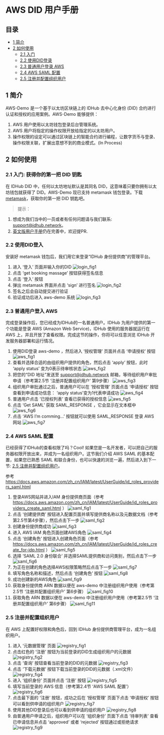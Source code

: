 # AWS DID 用户手册

## 目录
- [1 简介](#1-简介)  
- [2 如何使用](#2-如何使用)
  - [2.1 入门](#21-入门-获得你的第一把-did-钥匙)
  - [2.2 使用DID登录](#22-使用did登录)
  - [2.3 普通用户登录 AWS](#23-普通用户登录-AWS)
  - [2.4 AWS SAML 配置](#24-aws-saml-配置)
  - [2.5 注册并配置组织用户](#25-注册并配置组织用户)

## 1 简介

AWS-Demo 是一个基于以太坊区块链上的 IDHub 去中心化身份 (DID) 合约进行认证和授权的应用案例。AWS-Demo 能够提供：
 1. AWS 用户使用以太坊钱包登录后台管理系统。
 1. AWS 用户将指定的操作权限开放给指定的以太坊用户。
 1. 操作权限的设定可以通过区块链上的智能合约进行编程，让数字货币与登录、操作权限关联，扩展出意想不到的商业模式。(In Process)

## 2 如何使用

### 2.1 入门: 获得你的第一把 DID 钥匙
在 IDHub DID 中，任何以太坊地址默认是其同名 DID，这意味着只要你拥有以太坊钱包就获得了 DID。AWS-Demo 现已支持 metamask 钱包登录。下载 [metamask](https://metamask.io)，获取你的第一把 DID 钥匙吧。

> 提示：
1. 想成为我们当中的一员或者有任何问题请与我们联系: support@idhub.network。
2. [英文版用户手册](./user_manual_EN.md)仍在完善中，欢迎提PR.

### 2.2 使用DID登入
安装好 metamask 钱包后，我们用它来登录“IDHub 身份提供商”的管理平台。
 1. 进入 ‘登入’ 页面并输入你的DID
 ![login_fig1](images/login_fig1.jpg)
 1. 点击 ‘get booking massage’ 按钮获得签名信息
 1. 点击 ‘登⼊’ 按钮
 1. 弹出 metamask 界⾯并点击 ‘sign’ 进⾏签名
 ![login_fig2](images/login_fig2.jpg)
 1. 签名之后会自动提交进行验证
 1. 验证成功后进入 aws-demo 系统
 ![login_fig3](images/login_fig3.jpg)

### 2.3 普通用户登入 AWS
完成登录操作后，您已经成为IDHub的一名普通用户。IDHub 为用户提供的第一个功能是登录 AWS (Amazon Web Service)，IDHub 使用的服务器就运行在 AWS 上，并且开放了查看权限。完成这节的操作，你将可以任意浏览 IDHub 开发服务器部署和运行情况。


 1. 使用DID登录 aws-demo ，然后进入 ‘授权管理’ 页面并点击 ‘申请授权’ 按钮
 ![aws_fig1](images/registry_fig8_and_aws_fig1.jpg)
 1. 查看并选择合适的由组织用户提供的角色，然后点击 ‘apply’ 按钮，此时 ‘apply status’ 变为0表示待审核状态
 ![aws_fig2](images/aws_fig2.jpg)
 1. 把您的“DID 地址”发送至 support@idhub.network 邮箱，等待组织用户审批申请（参考第2.5节 ‘注册并配置组织用户’ 第9步骤）
 ![aws_fig3](images/registry_fig9_and_aws_fig3.jpg)
 1. 组织用户审批通过之后，普通用户可以在 ‘授权管理’ 页面点击 ‘申请授权’ 按钮查看到申请成功信息： ‘apply status’变为1代表申请成功
 ![aws_fig4](images/aws_fig4.jpg)
 1. 普通用户点击 ‘已授权列表’ 查看已获得的授权信息
 ![aws_fig5](images/aws_fig5.jpg)
 1. 点击 ‘Get SAML’ 获取 SAML_RESPONSE ，它会显示在文本框中
 ![aws_fig6](images/aws_fig6.jpg)
 1. 点击 ‘AWS I’m comming…’ 按钮就可以使用 SAML_RESPONSE 登录 AWS 网站
 ![aws_fig7](images/aws_fig7.jpg)

### 2.4 AWS SAML 配置
已经获得了IDHub的查看权限了吗？Cool! 如果您是一名开发者，可以把自己的服务器权限开放出来，并成为一名组织用户。这节我们介绍 AWS SAML 的基本配置，如果您已熟悉 SAML 和联合身份，也可以快速的浏览一遍，然后进入到下一节: [2.5 注册并配置组织用户](#25-注册并配置组织用户)。

参考 https://docs.aws.amazon.com/zh_cn/IAM/latest/UserGuide/id_roles_providers_saml.html

 1. 登录AWS网站并进入IAM 身份提供商页面（参考 https://docs.aws.amazon.com/zh_cn/IAM/latest/UserGuide/id_roles_providers_create_saml.html ）
 ![saml_fig1](images/saml_fig1.jpg)
 1. 点击 ‘创建提供商’ 按钮进入配置页面并填写提供商名称以及元数据文档（参考第2.5节第4步骤），然后点击下一步
 ![saml_fig2](images/saml_fig2.jpg)
 1. 创建身份提供商成功
 ![saml_fig3](images/saml_fig3.jpg)
 1. 进入 AWS IAM 角色页面创建AWS角色
 ![saml_fig4](images/saml_fig4.jpg)
 1. 点击 ‘创建角色’ 按钮进入创建角色页面（参考 https://docs.aws.amazon.com/zh_cn/IAM/latest/UserGuide/id_roles_create_for-idp.html ）
 ![saml_fig5](images/saml_fig5.jpg)
 1. 选择 ‘SAML 2.0 身份联合’ 并选择SAML提供商和访问类别，然后点击下一步
 ![saml_fig6](images/saml_fig6.jpg)
 1. 为正在创建的角色选择AWS权限策略然后点击下一步
 ![saml_fig7](images/saml_fig7.jpg)
 1. 填写角色名称和描述，然后点击 ‘创建角色’ 按钮
 ![saml_fig8](images/saml_fig8.jpg)
 1. 成功创建新的AWS角色
 ![saml_fig9](images/saml_fig9.jpg)
 1. 获取身份提供商 ARN 数据以便在 aws-demo 中注册组织用户使用（参考第2.5节 ‘注册并配置组织用户’ 第6步骤）
 ![saml_fig10](images/saml_fig10.jpg)
 1. 获取角色 ARN 数据以便在 aws-demo 中注册组织用户使用（参考第2.5节 ‘注册并配置组织用户’ 第6步骤）
 ![saml_fig11](images/saml_fig11.jpg)

### 2.5 注册并配置组织用户
在 AWS 上配置好权限和角色后，回到 IDHub 身份提供商管理平台，成为一名组织用户。
 1. 进入 ‘元数据管理’ 页面
 ![registry_fig1](images/registry_fig1.jpg)
 1. 点击红色的 ‘注册’ 按钮为当前登录的DID生成组织用户的元数据
 ![registry_fig2](images/registry_fig2.jpg)
 1. 点击 ‘查询’ 按钮查看当前登录的DID的元数据
 ![registry_fig3](images/registry_fig3.jpg)
 1. 点击 ‘下载元数据’ 按钮下载当前登录的DID的元数据（.xml文件）
 ![registry_fig4](images/registry_fig4.jpg)
 1. 进入 ‘组织身份’ 页面并点击 ‘注册’ 按钮
 ![registry_fig5](images/registry_fig5.jpg)
 1. 填写当前登录的 AWS 信息（参考第2.4节 ‘AWS SAML 配置’）
 ![registry_fig6](images/registry_fig6.jpg)
 1. 点击最下面的 ‘注册’ 按钮，成功之后在 ‘授权管理’ 页面下点击 ‘申请授权’ 按钮可以看到供申请的组织用户
 ![registry_fig7](images/registry_fig7.jpg)
 1. 使用其他DID登录后也可以看到供申请的组织用户
 ![registry_fig8](images/registry_fig8_and_aws_fig1.jpg)
 1. 由普通用户申请之后，组织用户可以在 ‘组织身份’ 页面下点击 ‘待审列表’ 查看已申请信息并点击 ‘approved’ 或者 ‘rejected’ 按钮通过或拒绝请求
 ![registry_fig9](images/registry_fig9_and_aws_fig3.jpg)
